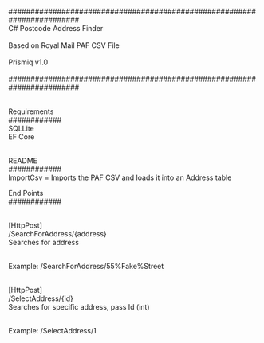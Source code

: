 ########################################################################<br/>
      C# Postcode Address Finder<br/>                 
      Based on Royal Mail PAF CSV File<br/>            
      Prismiq  v1.0<br/>                              
########################################################################<br/><br/>

Requirements<br/>
############<br/>
SQLLite<br/>
EF Core<br/><br/>

README<br/>
############<br/>
ImportCsv = Imports the PAF CSV and loads it into an Address table<br/>

End Points<br/>
############<br/><br/>

[HttpPost]<br/>
/SearchForAddress/{address}<br/>
  Searches for address<br/><br/>

Example: /SearchForAddress/55%Fake%Street<br/><br/>

[HttpPost]<br/>
/SelectAddress/{id}<br/>
  Searches for specific address, pass Id (int)<br/><br/>

Example:  /SelectAddress/1